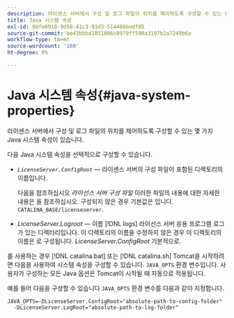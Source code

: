 ```yaml
---
description: 라이센스 서버에서 구성 및 로그 파일의 위치를 제어하도록 구성할 수 있는 몇 가지 Java 시스템 속성이 있습니다.
title: Java 시스템 속성
exl-id: 08fe6910-9d58-41c3-91d3-514406bedf05
source-git-commit: be43bbbd1051886c8979ff590a3197b2a7249b6a
workflow-type: tm+mt
source-wordcount: '169'
ht-degree: 0%

---
```


# Java 시스템 속성{#java-system-properties}

라이센스 서버에서 구성 및 로그 파일의 위치를 제어하도록 구성할 수 있는 몇 가지 Java 시스템 속성이 있습니다.

다음 Java 시스템 속성을 선택적으로 구성할 수 있습니다.

* *`LicenseServer.ConfigRoot`* — 라이센스 서버의 구성 파일이 포함된 디렉토리의 이름입니다.

   다음을 참조하십시오 *라이선스 서버 구성 파일* 이러한 파일의 내용에 대한 자세한 내용은 을 참조하십시오. 구성되지 않은 경우 기본값은 입니다. `CATALINA_BASE/licenseserver`.

* *LicenseServer.Logroot* — 이름 [!DNL logs] 라이선스 서버 응용 프로그램 로그가 있는 디렉터리입니다. 이 디렉토리의 이름을 수정하지 않은 경우 이 디렉토리의 이름은 로 구성됩니다. *LicenseServer.ConfigRoot* 기본적으로.

를 사용하는 경우 [!DNL catalina.bat] 또는 [!DNL catalina.sh] Tomcat을 시작하려면 다음을 사용하여 시스템 속성을 구성할 수 있습니다. `JAVA_OPTS` 환경 변수입니다. 사용자가 구성하는 모든 Java 옵션은 Tomcat이 시작될 때 자동으로 적용됩니다.

예를 들어 다음을 구성할 수 있습니다 `JAVA_OPTS` 환경 변수를 다음과 같이 지정합니다.

```
JAVA_OPTS=-DLicenseServer.ConfigRoot="absolute-path-to-config-folder" 
  -DLicenseServer.LogRoot="absolute-path-to-log-folder"
```
